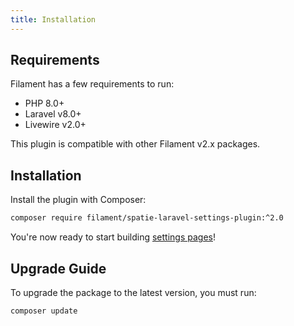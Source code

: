 ```yaml
---
title: Installation
---
```


## Requirements

Filament has a few requirements to run:

- PHP 8.0+
- Laravel v8.0+
- Livewire v2.0+

This plugin is compatible with other Filament v2.x packages.

## Installation

Install the plugin with Composer:

```bash
composer require filament/spatie-laravel-settings-plugin:^2.0
```

You're now ready to start building [settings pages](getting-started)!

## Upgrade Guide

To upgrade the package to the latest version, you must run:

```bash
composer update
```
